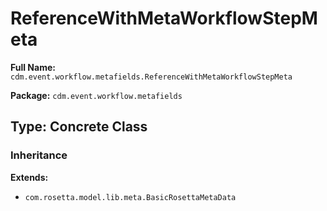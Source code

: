 # ReferenceWithMetaWorkflowStepMeta

**Full Name:** `cdm.event.workflow.metafields.ReferenceWithMetaWorkflowStepMeta`

**Package:** `cdm.event.workflow.metafields`

## Type: Concrete Class

### Inheritance

**Extends:**
- `com.rosetta.model.lib.meta.BasicRosettaMetaData`

